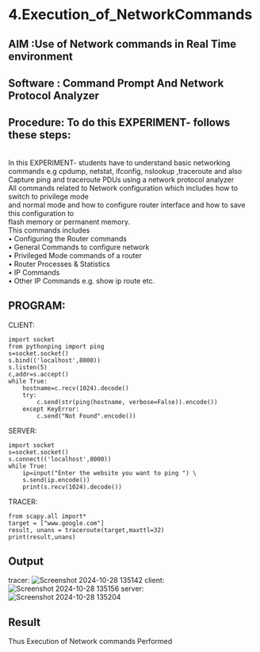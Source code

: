 # 4.Execution_of_NetworkCommands
## AIM :Use of Network commands in Real Time environment
## Software : Command Prompt And Network Protocol Analyzer
## Procedure: To do this EXPERIMENT- follows these steps:
<BR>
In this EXPERIMENT- students have to understand basic networking commands e.g cpdump, netstat, ifconfig, nslookup ,traceroute and also Capture ping and traceroute PDUs using a network protocol analyzer 
<BR>
All commands related to Network configuration which includes how to switch to privilege mode
<BR>
and normal mode and how to configure router interface and how to save this configuration to
<BR>
flash memory or permanent memory.
<BR>
This commands includes
<BR>
• Configuring the Router commands
<BR>
• General Commands to configure network
<BR>
• Privileged Mode commands of a router 
<BR>
• Router Processes & Statistics
<BR>
• IP Commands
<BR>
• Other IP Commands e.g. show ip route etc.
<BR>

## PROGRAM:
CLIENT:
```
import socket 
from pythonping import ping 
s=socket.socket() 
s.bind(('localhost',8000)) 
s.listen(5) 
c,addr=s.accept() 
while True: 
    hostname=c.recv(1024).decode() 
    try: 
        c.send(str(ping(hostname, verbose=False)).encode()) 
    except KeyError: 
        c.send("Not Found".encode())
```
SERVER:
```
import socket 
s=socket.socket() 
s.connect(('localhost',8000)) 
while True: 
    ip=input("Enter the website you want to ping ") \
    s.send(ip.encode()) 
    print(s.recv(1024).decode()) 
```
TRACER:
```
from scapy.all import* 
target = ["www.google.com"] 
result, unans = traceroute(target,maxttl=32) 
print(result,unans) 
```
## Output
tracer:
![Screenshot 2024-10-28 135142](https://github.com/user-attachments/assets/75bf60a8-7275-4599-b45e-9642b474496c)
client:
![Screenshot 2024-10-28 135156](https://github.com/user-attachments/assets/a699e42c-a85e-4097-aea1-56a3f6201c1d)
server:
![Screenshot 2024-10-28 135204](https://github.com/user-attachments/assets/9ae01cf7-6867-4528-a9a8-a62c580900e1)


## Result
Thus Execution of Network commands Performed 
